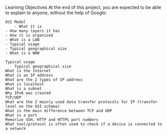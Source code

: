 Learning Objectives
At the end of this project, you are expected to be able to explain to anyone, without the help of Google:

    OSI Model
        - What it is
	- How many layers it has
	- How it is organized
	- What is a LAN
	- Typical usage
	- Typical geographical size
	- What is a WAN
    
	Typical usage
	    Typical geographical size
	What is the Internet
	What is an IP address
	What are the 2 types of IP address
	What is localhost
	What is a subnet
	Why IPv6 was created
    TCP/UDP
	What are the 2 mainly used data transfer protocols for IP (transfer level on the OSI schema)
	What is the main difference between TCP and UDP
	What is a port
	Memorize SSH, HTTP and HTTPS port numbers
	What tool/protocol is often used to check if a device is connected to a network

